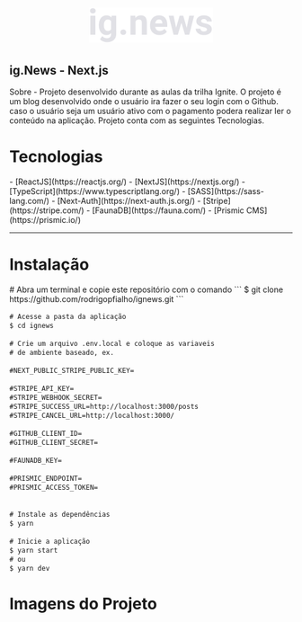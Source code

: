 <h1 align="center">
    <img src="./public/images/logo.svg" alt="logo">
</h1>


<h2>
    ig.News - Next.js
</h2>
<p><span>Sobre - </span>Projeto desenvolvido durante as aulas da trilha Ignite. O projeto é um
blog desenvolvido onde o usuário ira fazer o seu login com o Github. caso o usuário seja um usuário
ativo com o pagamento podera realizar ler o conteúdo na aplicação. Projeto conta com as seguintes Tecnologias.
</p>

<h1>Tecnologias</h1>
- [ReactJS](https://reactjs.org/)
- [NextJS](https://nextjs.org/)
- [TypeScript](https://www.typescriptlang.org/)
- [SASS](https://sass-lang.com/)
- [Next-Auth](https://next-auth.js.org/)
- [Stripe](https://stripe.com/)
- [FaunaDB](https://fauna.com/)
- [Prismic CMS](https://prismic.io/)

---

<h1>Instalação</h1>
# Abra um terminal e copie este repositório com o comando
```
$ git clone https://github.com/rodrigopfialho/ignews.git
```

```
# Acesse a pasta da aplicação
$ cd ignews

# Crie um arquivo .env.local e coloque as variaveis
# de ambiente baseado, ex.

#NEXT_PUBLIC_STRIPE_PUBLIC_KEY=

#STRIPE_API_KEY=
#STRIPE_WEBHOOK_SECRET=
#STRIPE_SUCCESS_URL=http://localhost:3000/posts
#STRIPE_CANCEL_URL=http://localhost:3000/

#GITHUB_CLIENT_ID=
#GITHUB_CLIENT_SECRET=

#FAUNADB_KEY=

#PRISMIC_ENDPOINT=
#PRISMIC_ACCESS_TOKEN=


# Instale as dependências
$ yarn

# Inicie a aplicação
$ yarn start
# ou
$ yarn dev

```

<h1>Imagens do Projeto</h1>



